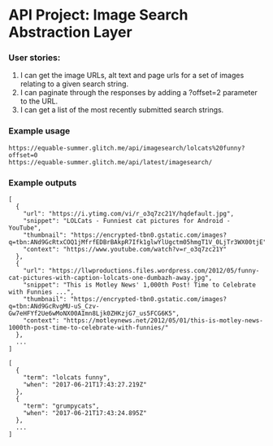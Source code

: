 API Project: Image Search Abstraction Layer
===========================================

### User stories:
  1. I can get the image URLs, alt text and page urls for a set of images relating to a given search string.
  2. I can paginate through the responses by adding a ?offset=2 parameter to the URL.
  3. I can get a list of the most recently submitted search strings.

### Example usage
`https://equable-summer.glitch.me/api/imagesearch/lolcats%20funny?offset=0`<br>
`https://equable-summer.glitch.me/api/latest/imagesearch/`

### Example outputs

```
[
  {
    "url": "https://i.ytimg.com/vi/r_o3q7zc21Y/hqdefault.jpg",
    "snippet": "LOLCats - Funniest cat pictures for Android - YouTube",
    "thumbnail": "https://encrypted-tbn0.gstatic.com/images?q=tbn:ANd9GcRtxCOQ1jMfrfEDBrBAkpR7Ifk1glwYlUgctm05hmgT1V_0LjTr3WX00tjE",
    "context": "https://www.youtube.com/watch?v=r_o3q7zc21Y"
  },
  {
    "url": "https://llwproductions.files.wordpress.com/2012/05/funny-cat-pictures-with-caption-lolcats-one-dumbazh-away.jpg",
    "snippet": "This is Motley News' 1,000th Post! Time to Celebrate with Funnies ...",
    "thumbnail": "https://encrypted-tbn0.gstatic.com/images?q=tbn:ANd9GcRvgMU-uS_Czv-Gw7eHFYf2Ue6wMoNX00AImn8Ljk0ZHKzjG7_us5FCG6K5",
    "context": "https://motleynews.net/2012/05/01/this-is-motley-news-1000th-post-time-to-celebrate-with-funnies/"
  },
  ...
]
```

```
[
  {
    "term": "lolcats funny",
    "when": "2017-06-21T17:43:27.219Z"
  },
  {
    "term": "grumpycats",
    "when": "2017-06-21T17:43:24.895Z"
  },
  ...
]
```
